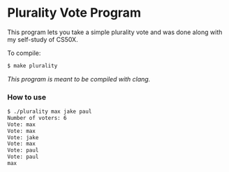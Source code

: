 # Plurality Vote Program

This program lets you take a simple plurality vote and was done along with my self-study of CS50X.

To compile: 

```bash
$ make plurality
```
*This program is meant to be compiled with clang.*

### How to use

```bash
$ ./plurality max jake paul
Number of voters: 6
Vote: max
Vote: max
Vote: jake
Vote: max
Vote: paul
Vote: paul
max
```